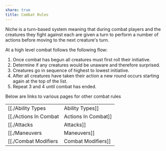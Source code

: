 ```yaml
---
share: true
title: Combat Rules
---
```

Niche is a turn-based system meaning that during combat players and the creatures they fight against each are given a turn to perform a number of actions before moving to the next creature's turn.

At a high level combat follows the following flow:

1. Once combat has begun all creatures must first roll their initiative.
2. Determine if any creatures would be unaware and therefore surprised.
3. Creatures go in sequence of highest to lowest initiative.
4. After all creatures have taken their action a new round occurs starting again at the top of the list.
5. Repeat 3 and 4 until combat has ended.

Below are links to various pages for other combat rules

|                       |                           |
| --------------------- | ------------------------- |
| [[./Ability Types|Ability Types]]     | [[./Combat Statistics|Combat Statistics]]     |
| [[./Actions In Combat|Actions In Combat]] | [[./Initiative and Combat|Initiative and Combat]] |
| [[./Attacks|Attacks]]           | [[./Mounted Combat|Mounted Combat]]        |
| [[./Maneuvers|Maneuvers]]         | [[./Speed and Movement|Speed and Movement]]    |
| [[./Combat Modifiers|Combat Modifiers]]  | [[../../../Damage Reduction|Damage Reduction]]  |
